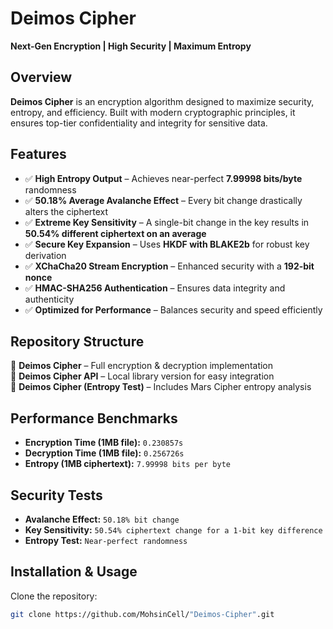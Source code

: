# **Deimos Cipher** 
**Next-Gen Encryption | High Security | Maximum Entropy**  

## **Overview**  
**Deimos Cipher** is an encryption algorithm designed to maximize security, entropy, and efficiency. Built with modern cryptographic principles, it ensures top-tier confidentiality and integrity for sensitive data.  

## **Features**  
- ✅ **High Entropy Output** – Achieves near-perfect **7.99998 bits/byte** randomness  
- ✅ **50.18% Average Avalanche Effect** – Every bit change drastically alters the ciphertext  
- ✅ **Extreme Key Sensitivity** – A single-bit change in the key results in **50.54% different ciphertext on an average**  
- ✅ **Secure Key Expansion** – Uses **HKDF with BLAKE2b** for robust key derivation  
- ✅ **XChaCha20 Stream Encryption** – Enhanced security with a **192-bit nonce**  
- ✅ **HMAC-SHA256 Authentication** – Ensures data integrity and authenticity  
- ✅ **Optimized for Performance** – Balances security and speed efficiently  

## **Repository Structure**  
📂 **Deimos Cipher** – Full encryption & decryption implementation  
📂 **Deimos Cipher API** – Local library version for easy integration  
📂 **Deimos Cipher (Entropy Test)** – Includes Mars Cipher entropy analysis  

## **Performance Benchmarks**  
- **Encryption Time (1MB file):** `0.230857s`  
- **Decryption Time (1MB file):** `0.256726s`  
- **Entropy (1MB ciphertext):** `7.99998 bits per byte`  

## **Security Tests**  
- **Avalanche Effect:** `50.18% bit change`  
- **Key Sensitivity:** `50.54% ciphertext change for a 1-bit key difference`  
- **Entropy Test:** `Near-perfect randomness`  

## **Installation & Usage**  
Clone the repository:  
```bash
git clone https://github.com/MohsinCell/"Deimos-Cipher".git
